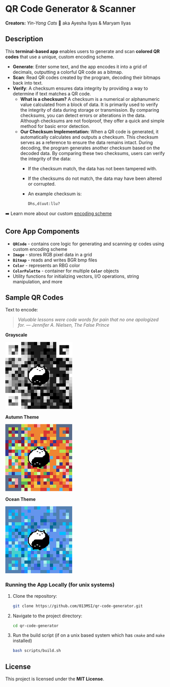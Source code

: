 # QR Code Generator & Scanner
**Creators:** *Yin-Yang Cats* 🐾 aka Ayesha Ilyas & Maryam Ilyas


## Description
This **terminal-based app** enables users to generate and scan **colored QR codes** that use a unique, custom encoding scheme.

- **Generate**: Enter some text, and the app encodes it into a grid of decimals, outputting a colorful QR code as a bitmap.
- **Scan**: Read QR codes created by the program, decoding their bitmaps back into text.
- **Verify**: A checksum ensures data integrity by providing a way to determine if text matches a QR code.
   -  **What is a checksum?** A checksum is a numerical or alphanumeric value calculated from a block of data. It is primarily used to verify the integrity of data during storage or transmission. By comparing checksums, you can detect errors or alterations in the data. Although checksums are not foolproof, they offer a quick and simple method for basic error detection.
   -  **Our Checksum Implementation:** When a QR code is generated, it automatically calculates and outputs a checksum. This checksum serves as a reference to ensure the data remains intact. During decoding, the program generates another checksum based on the decoded data. By comparing these two checksums, users can verify the integrity of the data:
      - If the checksum match, the data has not been tampered with.
      - If the checksums do not match, the data may have been altered or corrupted.
      - An example checksum is: 
      
        ```
        Dhs,d(uut:llu?
        ```

➡️ Learn more about our custom [encoding scheme](https://013msi.github.io/qr-code-generator/)


## Core App Components
- **`QRCode`** - contains core logic for generating and scanning qr codes using custom encoding scheme
- **`Image`** - stores RGB pixel data in a grid
- **`Bitmap`** - reads and writes BGR bmp files
- **`Color`** - represents an RBG color
- **`ColorPalette`** - container for multiple **`Color`** objects
- Utility functions for initializing vectors, I/O operations, string manipulation, and more


## Sample QR Codes
Text to encode:
> *Valuable lessons were code words for pain that no one apologized for.*
> ― *Jennifer A. Nielsen, The False Prince*

**Grayscale**

![Sample grayscale QR code](https://raw.githubusercontent.com/013MSI/qr-code-generator/refs/heads/main/samples/qr-grayscale.bmp)

**Autumn Theme**

![Sample autumn QR code](https://raw.githubusercontent.com/013MSI/qr-code-generator/refs/heads/main/samples/qr-autumn.bmp)

**Ocean Theme**

![Sample ocean QR code](https://raw.githubusercontent.com/013MSI/qr-code-generator/refs/heads/main/samples/qr-ocean.bmp)


### **Running the App Locally (for unix systems)**
1. Clone the repository:
   ```bash
   git clone https://github.com/013MSI/qr-code-generator.git
   ```
2. Navigate to the project directory:
   ```bash
   cd qr-code-generator
   ```
3. Run the build script (if on a unix based system which has `cmake` and `make` installed)
    ```bash
    bash scripts/build.sh
    ```

## License
This project is licensed under the **MIT License**.
